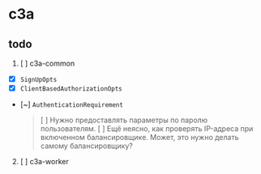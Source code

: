 # c3a

## todo

1. [ ] c3a-common
  - [x] `SignUpOpts`
  - [x] `ClientBasedAuthorizationOpts`
  - [~] `AuthenticationRequirement`
    > [ ] Нужно предоставлять параметры по паролю пользователям.
    > [ ] Ещё неясно, как проверять IP-адреса при включенном балансировщике. Может, это нужно делать самому балансировщику?
2. [ ] c3a-worker
